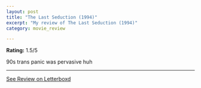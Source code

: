 ```yaml
---
layout: post
title: "The Last Seduction (1994)"
excerpt: "My review of The Last Seduction (1994)"
category: movie_review

---
```


**Rating:** 1.5/5

90s trans panic was pervasive huh

<hr>

[See Review on Letterboxd](https://boxd.it/2auDV7)
